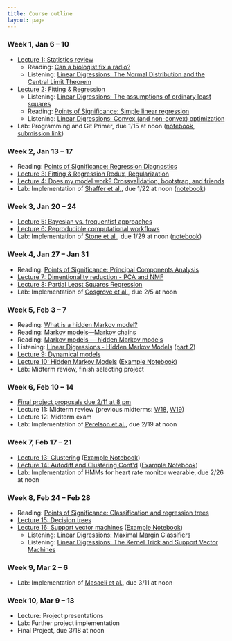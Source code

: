 ```yaml
---
title: Course outline
layout: page
---
```


### Week 1, Jan 6 – 10

- [Lecture 1: Statistics review](../public/Wk1-Lecture1.pdf)
  - Reading: [Can a biologist fix a radio?](https://www.cell.com/cancer-cell/fulltext/S1535-6108(02)00133-2)
  - Listening: [Linear Digressions: The Normal Distribution and the Central Limit Theorem](http://lineardigressions.com/episodes/2018/12/9/the-normal-distribution-and-the-central-limit-theorem)
- [Lecture 2: Fitting & Regression](../public/Wk1-Lecture2.pdf)
  - Listening: [Linear Digressions: The assumptions of ordinary least squares](http://lineardigressions.com/episodes/2019/1/12/the-assumptions-of-ordinary-least-squares)
  - Reading: [Points of Significance: Simple linear regression](http://www.nature.com/nmeth/journal/v12/n11/full/nmeth.3627.html)
  - Listening: [Linear Digressions: Convex (and non-convex) optimization](http://lineardigressions.com/episodes/2018/12/16/convex-and-non-convex-optimization)
- Lab: Programming and Git Primer, due 1/15 at noon ([notebook](https://github.com/aarmey/ml-for-bioe/blob/master/homework/Week1-Introduction.ipynb), [submission link](https://classroom.github.com/a/iVGmdb1f))

### Week 2, Jan 13 – 17

- Reading: [Points of Significance: Regression Diagnostics](https://www.nature.com/nmeth/journal/v13/n5/abs/nmeth.3854.html)
- [Lecture 3: Fitting & Regression Redux, Regularization](../public/Wk2-Lecture3.pdf)
- [Lecture 4: Does my model work? Crossvalidation, bootstrap, and friends](../public/Wk2-Lecture4.pdf)
- Lab: Implementation of [Shaffer et al.](https://www.nature.com/nature/journal/v546/n7658/abs/nature22794.html), due 1/22 at noon ([notebook](https://github.com/aarmey/ml-for-bioe/blob/master/homework/Week2-Statistics.ipynb))

### Week 3, Jan 20 – 24

- [Lecture 5: Bayesian vs. frequentist approaches](../public/Wk3-Lecture5.pdf)
- [Lecture 6: Reproducible computational workflows](../public/Wk3-Lecture6.pdf)
- Lab: Implementation of [Stone et al.](http://www.sciencedirect.com/science/article/pii/S0006349501758997), due 1/29 at noon ([notebook](https://github.com/aarmey/ml-for-bioe/blob/master/homework/Week3-Fitting.ipynb))

### Week 4, Jan 27 – Jan 31

- Reading: [Points of Significance: Principal Components Analysis](https://www.nature.com/articles/nmeth.4346)
- [Lecture 7: Dimentionality reduction - PCA and NMF](../public/Wk4-Lecture7.pdf)
- [Lecture 8: Partial Least Squares Regression](../public/Wk4-Lecture8.pdf)
- Lab: Implementation of [Cosgrove et al.](http://pubs.rsc.org/en/Content/ArticleLanding/2010/MB/b926287c), due 2/5 at noon

### Week 5, Feb 3 – 7

- Reading: [What is a hidden Markov model?](https://www.nature.com/articles/nbt1004-1315)
- Reading: [Markov models—Markov chains](https://www.nature.com/articles/s41592-019-0476-x)
- Reading: [Markov models — hidden Markov models](https://www.nature.com/articles/s41592-019-0532-6)
- Listening: [Linear Digressions - Hidden Markov Models](http://lineardigressions.com/episodes/2016/2/23/introducing-hidden-markov-models-hmm-part-1) ([part 2](http://lineardigressions.com/episodes/2016/2/23/genetics-and-um-detection-hmms-part-2))
- [Lecture 9: Dynamical models](../public/Wk5-Lecture09.pdf)
- [Lecture 10: Hidden Markov Models](../public/Wk5-Lecture10.pdf) ([Example Notebook](https://github.com/aarmey/ml-for-bioe/blob/master/website/public/examples/HMMs-example.ipynb))
- Lab: Midterm review, finish selecting project

### Week 6, Feb 10 – 14

- [Final project proposals due 2/11 at 8 pm](https://ccle.ucla.edu/mod/assign/view.php?id=2218783)
- Lecture 11: Midterm review (previous midterms: [W18](../files/midterm-W18.pdf), [W19](../files/midterm-W18.pdf))
- Lecture 12: Midterm exam
- Lab: Implementation of [Perelson et al.](http://science.sciencemag.org/content/271/5255/1582), due 2/19 at noon


### Week 7, Feb 17 – 21

- [Lecture 13: Clustering](../public/Wk7-Lecture13.pdf) ([Example Notebook](https://github.com/aarmey/ml-for-bioe/blob/master/website/public/examples/K-Means.ipynb))
- [Lecture 14: Autodiff and Clustering Cont'd](../public/Wk7-Lecture14.pdf) ([Example Notebook](https://github.com/aarmey/ml-for-bioe/blob/master/website/public/examples/Gaussian-Mixtures.ipynb))
- Lab: Implementation of HMMs for heart rate monitor wearable, due 2/26 at noon

### Week 8, Feb 24 – Feb 28

- Reading: [Points of Significance: Classification and regression trees](https://www.nature.com/nmeth/journal/v14/n8/full/nmeth.4370.html)
- [Lecture 15: Decision trees](../public/Wk8-Lecture15.pdf)
- [Lecture 16: Support vector machines](../public/Wk8-Lecture16.pdf) ([Example Notebook](https://github.com/aarmey/ml-for-bioe/blob/master/website/public/examples/SVMs-example.ipynb))
  - Listening: [Linear Digressions: Maximal Margin Classifiers](http://lineardigressions.com/episodes/2017/12/3/maximal-margin-classifiers)
  - Listening: [Linear Digressions: The Kernel Trick and Support Vector Machines](http://lineardigressions.com/episodes/2017/12/10/the-kernel-trick-and-support-vector-machines)

### Week 9, Mar 2 – 6

- Lab: Implementation of [Masaeli et al.](https://www.nature.com/articles/srep37863), due 3/11 at noon <!-- SVM -->

### Week 10, Mar 9 – 13

- Lecture: Project presentations
- Lab: Further project implementation
- Final Project, due 3/18 at noon
